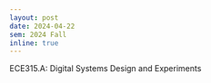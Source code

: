 ```yaml
---
layout: post
date: 2024-04-22
sem: 2024 Fall
inline: true
---
```


ECE315.A: Digital Systems Design and Experiments
